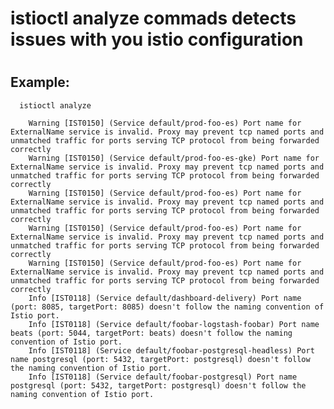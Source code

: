 # istioctl analyze commads detects issues with you istio configuration
#

#

##  Example:
      istioctl analyze
  
        Warning [IST0150] (Service default/prod-foo-es) Port name for ExternalName service is invalid. Proxy may prevent tcp named ports and unmatched traffic for ports serving TCP protocol from being forwarded correctly
        Warning [IST0150] (Service default/prod-foo-es-gke) Port name for ExternalName service is invalid. Proxy may prevent tcp named ports and unmatched traffic for ports serving TCP protocol from being forwarded correctly
        Warning [IST0150] (Service default/prod-foo-es) Port name for ExternalName service is invalid. Proxy may prevent tcp named ports and unmatched traffic for ports serving TCP protocol from being forwarded correctly
        Warning [IST0150] (Service default/prod-foo-es) Port name for ExternalName service is invalid. Proxy may prevent tcp named ports and unmatched traffic for ports serving TCP protocol from being forwarded correctly
        Warning [IST0150] (Service default/prod-foo-es) Port name for ExternalName service is invalid. Proxy may prevent tcp named ports and unmatched traffic for ports serving TCP protocol from being forwarded correctly
        Info [IST0118] (Service default/dashboard-delivery) Port name  (port: 8085, targetPort: 8085) doesn't follow the naming convention of Istio port.
        Info [IST0118] (Service default/foobar-logstash-foobar) Port name beats (port: 5044, targetPort: beats) doesn't follow the naming convention of Istio port.
        Info [IST0118] (Service default/foobar-postgresql-headless) Port name postgresql (port: 5432, targetPort: postgresql) doesn't follow the naming convention of Istio port.
        Info [IST0118] (Service default/foobar-postgresql) Port name postgresql (port: 5432, targetPort: postgresql) doesn't follow the naming convention of Istio port.

#

#

